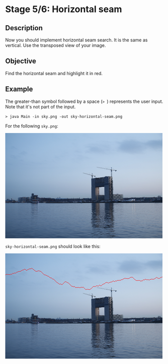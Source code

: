 # Stage 5/6: Horizontal seam
## Description
Now you should implement horizontal seam search. It is the same as vertical. Use the transposed view of your image.

## Objective
Find the horizontal seam and highlight it in red.

## Example
The greater-than symbol followed by a space (`> `) represents the user input. Note that it's not part of the input.
```
> java Main -in sky.png -out sky-horizontal-seam.png
```

For the following `sky.png`:

![river side building construction](img1.png)

`sky-horizontal-seam.png` should look like this:

![river side building construction horizontal seam](img2.png)